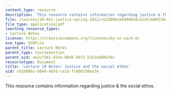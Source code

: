 ```yaml
---
content_type: resource
description: 'This resource contains information regarding justice & the social ethos. '
file: /courses/24-04j-justice-spring-2012/c62d806cb6404b5dca1dfcb08330ea24_MIT24_04JS12_lec19.pdf
file_type: application/pdf
learning_resource_types:
- Lecture Notes
license: https://creativecommons.org/licenses/by-nc-sa/4.0/
ocw_type: OCWFile
parent_title: Lecture Notes
parent_type: CourseSection
parent_uid: ae2c7261-d14a-b8d5-94f2-b322ad88a76c
resourcetype: Document
title: 'Lecture 19 Notes: Justice and the social ethos'
uid: c62d806c-b640-4b5d-ca1d-fcb08330ea24
---
```

This resource contains information regarding justice & the social ethos. 